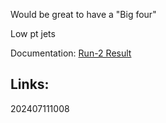 Would be great to have a "Big four"

Low pt jets

Documentation:
[Run-2 Result](https://cms.cern.ch/iCMS/analysisadmin/cadilines?line=HIG-21-005&tp=an&id=2420&ancode=HIG-21-005)

## Links: 



202407111008
